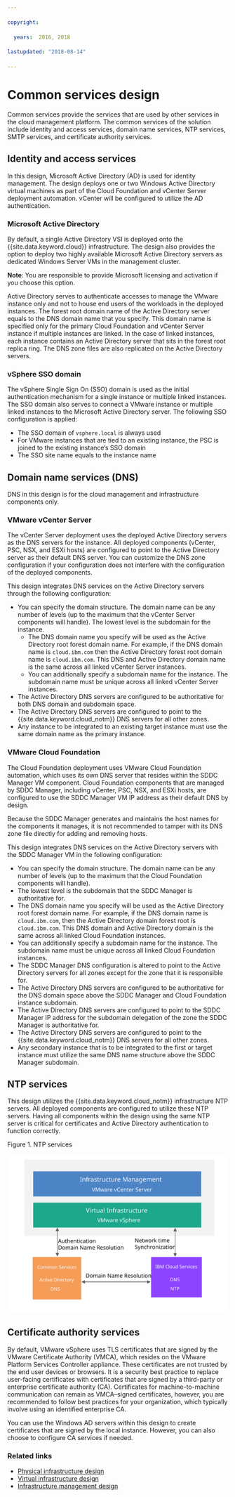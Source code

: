 ```yaml
---

copyright:

  years:  2016, 2018

lastupdated: "2018-08-14"

---
```


# Common services design

Common services provide the services that are used by other services in the cloud management platform. The common services of the solution include identity and access services, domain name services, NTP services, SMTP services, and certificate authority services.

## Identity and access services

In this design, Microsoft Active Directory (AD) is used for identity management. The design deploys one or two Windows Active Directory virtual machines as part of the Cloud Foundation and vCenter Server deployment automation. vCenter will be configured to utilize the AD authentication.

### Microsoft Active Directory

By default, a single Active Directory VSI is deployed onto the {{site.data.keyword.cloud}} infrastructure. The design also provides the option to deploy two highly available Microsoft Active Directory servers as dedicated Windows Server VMs in the management cluster.

**Note**: You are responsible to provide Microsoft licensing and activation if you choose this option.

Active Directory serves to authenticate accesses to manage the VMware instance only and not to house end users of the workloads in the deployed instances. The forest root domain name of the Active Directory server equals to the DNS domain name that you specify. This domain name is specified only for the primary Cloud Foundation and vCenter Server instance if multiple instances are linked. In the case of linked instances, each instance contains an Active Directory server that sits in the forest root replica ring. The DNS zone files are also replicated on the Active Directory servers.

### vSphere SSO domain

The vSphere Single Sign On (SSO) domain is used as the initial authentication mechanism for a single instance or multiple linked instances. The SSO domain also serves to connect a VMware instance or multiple linked instances to the Microsoft Active Directory server. The following SSO configuration is applied:  
* The SSO domain of `vsphere.local` is always used
* For VMware instances that are tied to an existing instance, the PSC is joined to the existing instance’s SSO domain
* The SSO site name equals to the instance name

## Domain name services (DNS)

DNS in this design is for the cloud management and infrastructure components only.

### VMware vCenter Server

The vCenter Server deployment uses the deployed Active Directory servers as the DNS servers for the instance. All deployed components (vCenter, PSC, NSX, and ESXi hosts) are configured to point to the Active Directory server as their default DNS server. You can customize the DNS zone configuration if your configuration does not interfere with the configuration of the deployed components.

This design integrates DNS services on the Active Directory servers through the following configuration:
* You can specify the domain structure. The domain name can be any number of levels (up to the maximum that the vCenter Server components will handle). The lowest level is the subdomain for the instance.
   * The DNS domain name you specify will be used as the Active Directory root forest domain name. For example, if the DNS domain name is `cloud.ibm.com` then the Active Directory forest root domain name is `cloud.ibm.com`. This DNS and Active Directory domain name is the same across all linked vCenter Server instances.
   * You can additionally specify a subdomain name for the instance. The subdomain name must be unique across all linked vCenter Server instances.
* The Active Directory DNS servers are configured to be authoritative for both DNS domain and subdomain space.
* The Active Directory DNS servers are configured to point to the {{site.data.keyword.cloud_notm}} DNS servers for all other zones.
* Any instance to be integrated to an existing target instance must use the same domain name as the primary instance.

### VMware Cloud Foundation

The Cloud Foundation deployment uses VMware Cloud Foundation automation, which uses its own DNS server that resides within the SDDC Manager VM component. Cloud Foundation components that are managed by SDDC Manager, including vCenter, PSC, NSX, and ESXi hosts, are configured to use the SDDC Manager VM IP address as their default DNS by design.

Because the SDDC Manager generates and maintains the host names for the components it manages, it is not recommended to tamper with its DNS zone file directly for adding and removing hosts.

This design integrates DNS services on the Active Directory servers with the SDDC Manager VM in the following configuration:
* You can specify the domain structure. The domain name can be any number of levels (up to the maximum that the Cloud Foundation components will handle).
* The lowest level is the subdomain that the SDDC Manager is authoritative for.
* The DNS domain name you specify will be used as the Active Directory root forest domain name. For example, if the DNS domain name is `cloud.ibm.com`, then the Active Directory domain forest root is `cloud.ibm.com`. This DNS domain and Active Directory domain is the same across all linked Cloud Foundation instances.
* You can additionally specify a subdomain name for the instance. The subdomain name must be unique across all linked Cloud Foundation instances.  
* The SDDC Manager DNS configuration is altered to point to the Active Directory servers for all zones except for the zone that it is responsible for.
* The Active Directory DNS servers are configured to be authoritative for the DNS domain space above the SDDC Manager and Cloud Foundation instance subdomain.
* The Active Directory DNS servers are configured to point to the SDDC Manager IP address for the subdomain delegation of the zone the SDDC Manager is authoritative for.
* The Active Directory DNS servers are configured to point to the 	{{site.data.keyword.cloud_notm}} DNS servers for all other zones.
* Any secondary instance that is to be integrated to the first or target instance must utilize the same DNS name structure above the SDDC Manager subdomain.

## NTP services

This design utilizes the {{site.data.keyword.cloud_notm}} infrastructure NTP servers. All deployed components are configured to utilize these NTP servers. Having all components within the design using the same NTP server is critical for certificates and Active Directory authentication to function correctly.

Figure 1. NTP services

![NTP services](commonservice_ntp.svg "In this design, all components of an instance use the same {{site.data.keyword.cloud_notm}} infrastructure NTP server through the NTP service.")

## Certificate authority services

By default, VMware vSphere uses TLS certificates that are signed by the VMware Certificate Authority (VMCA), which resides on the VMware Platform Services Controller appliance. These certificates are not trusted by the end­ user devices or browsers. It is a security best practice to replace user-facing certificates with certificates that are signed by a third-party or enterprise certificate authority (CA). Certificates for machine-to-machine communication can remain as VMCA–signed certificates, however, you are recommended to follow best practices for your organization, which typically involve using an identified enterprise CA.

You can use the Windows AD servers within this design to create certificates that are signed by the local instance. However, you can also choose to configure CA services if needed.

### Related links

* [Physical infrastructure design](design_physicalinfrastructure.html)
* [Virtual infrastructure design](design_virtualinfrastructure.html)
* [Infrastructure management design](design_infrastructuremgmt.html)
